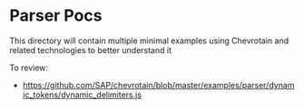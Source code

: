 # Parser Pocs

This directory will contain multiple minimal examples using Chevrotain and
related technologies to better understand it

To review:

- https://github.com/SAP/chevrotain/blob/master/examples/parser/dynamic_tokens/dynamic_delimiters.js
